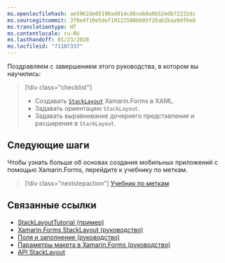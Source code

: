 ```yaml
---
ms.openlocfilehash: ae5962de05190ad914c86ceb0a9b52edb72232dc
ms.sourcegitcommit: 3f0e4f10e5def19122588bb05f26ab2baa9df6eb
ms.translationtype: HT
ms.contentlocale: ru-RU
ms.lasthandoff: 01/23/2020
ms.locfileid: "71107337"
---
```

Поздравляем с завершением этого руководства, в котором вы научились:

> [!div class="checklist"]
>
> - Создавать [`StackLayout`](xref:Xamarin.Forms.StackLayout) Xamarin.Forms в XAML.
> - Задавать ориентацию `StackLayout`.
> - Задавать выравнивание дочернего представления и расширения в `StackLayout`.

## <a name="next-steps"></a>Следующие шаги

Чтобы узнать больше об основах создания мобильных приложений с помощью Xamarin.Forms, перейдите к учебнику по меткам.

> [!div class="nextstepaction"]
> [Учебник по меткам](~/get-started/tutorials/label/index.yml)

## <a name="related-links"></a>Связанные ссылки

- [StackLayoutTutorial (пример)](https://docs.microsoft.com/samples/xamarin/xamarin-forms-samples/getstarted-tutorials-stacklayouttutorial/)
- [Xamarin.Forms StackLayout (руководство)](~/xamarin-forms/user-interface/layouts/stack-layout.md)
- [Поля и заполнение (руководство)](~/xamarin-forms/user-interface/layouts/margin-and-padding.md)
- [Параметры макета в Xamarin.Forms (руководство)](~/xamarin-forms/user-interface/layouts/layout-options.md)
- [API StackLayout](xref:Xamarin.Forms.StackLayout)
